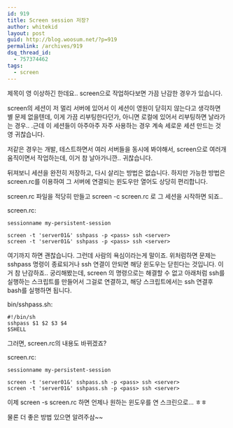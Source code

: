 ```yaml
---
id: 919
title: Screen session 저장?
author: whitekid
layout: post
guid: http://blog.woosum.net/?p=919
permalink: /archives/919
dsq_thread_id:
  - 757374462
tags:
  - screen
---
```

제목이 영 이상하긴 한데요.. screen으로 작업하다보면 가끔 난감한 경우가 있습니다.

screen의 세션이 저 멀리 서버에 있어서 이 세션이 영원이 닫히지 않는다고 생각하면 별 문제 없을텐데, 이게 가끔 리부팅한다던가, 아니면 로컬에 있어서 리부팅하면 날라가는 경우.. .근데 이 세션들이 아주아주 자주 사용하는 경우 계속 세로운 세션 만드는 것 영 귀찮습니다.

저같은 경우는 개발, 테스트하면서 여러 서버들을 동시에 봐야해서, screen으로 여러개 움직이면서 작업하는데, 이거 참 날아가니깐.. 귀찮습니다.

뒤져보니 세션을 완전히 저장하고, 다시 살리는 방법은 없습니다. 하지만 가능한 방법은 screen.rc를 이용하여 그 서버에 연결되는 윈도우만 열어도 상당히 편리합니다.

screen.rc 파일을 적당히 만들고 screen -c screen.rc 로 그 세션을 시작하면 되죠..

screen.rc:

    sessionname my-persistent-session

    screen -t 'server01&' sshpass -p <pass> ssh <server>
    screen -t 'server01&' sshpass -p <pass> ssh <server>

여기까지 하면 괜찮습니다. 그런데 사람의 욕심이라는게 말이죠. 위처럼하면 문제는 sshpass 명령이 종료되거나 ssh 연결이 안되면 해당 윈도우는 닫힌다는 것입니다. 이거 참 난감하죠.. 궁리해봤는데, screen 의 명령으로는 해결할 수 없고 아래처럼 ssh를 실행하는 스크립트를 만들어서 그걸로 연결하고, 해당 스크립트에서는 ssh 연결후 bash를 실행하면 됩니다.

bin/sshpass.sh:

    #!/bin/sh
    sshpass $1 $2 $3 $4
    $SHELL

그러면, screen.rc의 내용도 바뀌겠죠?

screen.rc:

    sessionname my-persistent-session

    screen -t 'server01&' sshpass.sh -p <pass> ssh <server>
    screen -t 'server01&' sshpass.sh -p <pass> ssh <server>

이제 screen -s screen.rc 하면 언제나 원하는 윈도우를 연 스크린으로... ㅎㅎ

물론 더 좋은 방법 있으면 알려주삼~~